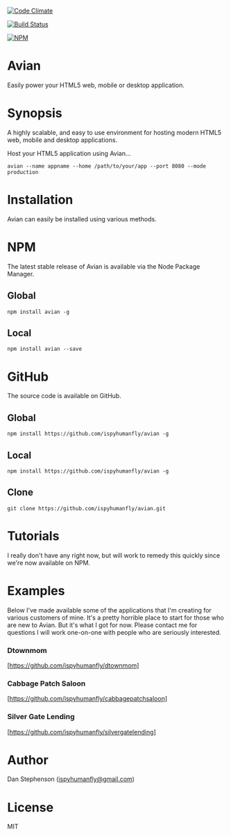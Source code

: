 [![Code Climate](https://codeclimate.com/github/dwyl/esta/badges/gpa.png)](https://codeclimate.com/github/ispyhumanfly/avian)

[![Build Status](https://travis-ci.org/ispyhumanfly/avian.svg?branch=master)](https://travis-ci.org/ispyhumanfly/avian)

[![NPM](https://nodei.co/npm/avian.png)](https://npmjs.org/package/avian)

# Avian
Easily power your HTML5 web, mobile or desktop application.

# Synopsis
A highly scalable, and easy to use environment for hosting modern HTML5 web, mobile and desktop applications.

Host your HTML5 application using Avian...

    avian --name appname --home /path/to/your/app --port 8080 --mode production

# Installation
Avian can easily be installed using various methods.

# NPM
The latest stable release of Avian is available via the Node Package Manager.

## Global
    npm install avian -g

## Local

    npm install avian --save

# GitHub
The source code is available on GitHub.

## Global
    npm install https://github.com/ispyhumanfly/avian -g

## Local
    npm install https://github.com/ispyhumanfly/avian -g

## Clone
    git clone https://github.com/ispyhumanfly/avian.git

# Tutorials
I really don't have any right now, but will work to remedy this quickly since we're now available on NPM.

# Examples
Below I've made available some of the applications that I'm creating for various customers of mine. It's a pretty horrible place to start for those who are new to Avian. But it's what I got for now. Please contact me for questions I will work one-on-one with people who are seriously interested.

### Dtownmom
[https://github.com/ispyhumanfly/dtownmom]

### Cabbage Patch Saloon
[https://github.com/ispyhumanfly/cabbagepatchsaloon]

### Silver Gate Lending
[https://github.com/ispyhumanfly/silvergatelending]

# Author
Dan Stephenson (ispyhumanfly@gmail.com)

# License
MIT
